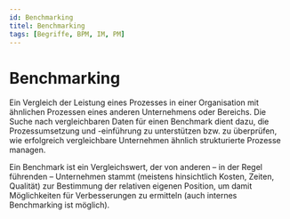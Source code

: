 ```yaml
---
id: Benchmarking
titel: Benchmarking
tags: [Begriffe, BPM, IM, PM]
---
```


# Benchmarking

Ein Vergleich der Leistung eines Prozesses in einer Organisation mit ähnlichen Prozessen eines anderen Unternehmens oder Bereichs. Die Suche nach vergleichbaren Daten für einen Benchmark dient dazu, die Prozessumsetzung und -einführung zu
unterstützen bzw. zu überprüfen, wie erfolgreich vergleichbare Unternehmen ähnlich strukturierte Prozesse managen.

Ein Benchmark ist ein Vergleichswert, der von anderen – in der Regel führenden – Unternehmen stammt (meistens hinsichtlich Kosten, Zeiten, Qualität) zur Bestimmung der relativen eigenen Position, um damit Möglichkeiten für Verbesserungen zu ermitteln (auch internes Benchmarking ist möglich).
